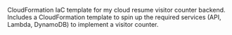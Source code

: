 CloudFormation IaC template for my cloud resume visitor counter backend. Includes a CloudFormation template to spin up the required services (API, Lambda, DynamoDB) to implement a visitor counter.